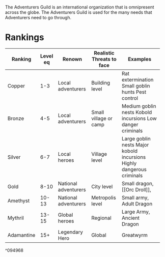 The Adventurers Guild is an international organization that is omnipresent across the globe. The Adventurers Guild is used for the many needs that Adventurers need to go through.

# Rankings
| Ranking    | Level eq | Renown               | Realistic Threats to face | Examples                                                               |
| ---------- | -------- | -------------------- | ------------------------- | ---------------------------------------------------------------------- |
| Copper     | 1-3      | Local adventurers    | Building level            | Rat extermination Small goblin hunts  Pest control                     |
| Bronze     | 4-5      | Local adventurers    | Small village or camp     | Medium goblin nests  Kobold incursions Low danger criminals            |
| Silver     | 6-7      | Local heroes         | Village level             | Large goblin nests  Major kobold incursions Highly dangerous criminals |
| Gold       | 8-10     | National adventurers | City level                | Small dragon, [[Orc Droll]],                                           |
| Amethyst   | 10-13    | National adventurers | Metropolis level          | Small army, Adult Dragon                                               |
| Mythril    | 13-15    | Global heroes        | Regional                  | Large Army, Ancient Dragon                                             |
| Adamantine | 15+      | Legendary Hero       | Global                    | Greatwyrm                                                              |

^094968

